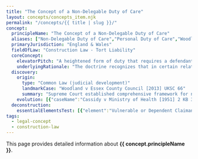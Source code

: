 ```yaml
---
title: "The Concept of a Non-Delegable Duty of Care"
layout: concepts/concepts_item.njk
permalink: "/concepts/{{ title | slug }}/"
concept:
  principleName: "The Concept of a Non-Delegable Duty of Care"
  aliases: ["Non-Delegable Duty of Care","Personal Duty of Care","Woodland v Essex Principle","Duty to Ensure Care is Taken"]
  primaryJurisdiction: "England & Wales"
  fieldOfLaw: "Construction Law - Tort Liability"
  coreConcept:
    elevatorPitch: "A heightened form of duty that requires a defendant not only to take reasonable care themselves, but to ensure that reasonable care is taken by anyone performing functions on their behalf - creating liability for independent contractors' negligence in specific circumstances."
    underlyingRationale: "The doctrine recognizes that in certain relationships characterized by vulnerability and dependency, it would be unjust to allow duty-bearers to escape liability by delegating critical functions to third parties. It ensures accountability where one party has assumed responsibility for another's safety or welfare."
  discovery:
    origin:
      type: "Common Law (judicial development)"
      landmarkCase: "Woodland v Essex County Council [2013] UKSC 66"
      summary: "Supreme Court established comprehensive framework for non-delegable duties, holding that a school owed pupils a non-delegable duty to ensure swimming lessons were conducted with reasonable care, creating liability for independent swimming instructor's negligence."
    evolution: [{"caseName":"Cassidy v Ministry of Health [1951] 2 KB 343","year":1951,"contribution":"Early recognition that hospitals owed patients non-delegable duties to ensure competent medical treatment, regardless of whether doctors were employees or independent contractors."},{"caseName":"McDermid v Nash Dredging [1987] AC 906","year":1987,"contribution":"House of Lords established employer's non-delegable duty to provide safe system of work for employees, creating liability for negligent systems even when operated by independent contractors."},{"caseName":"Various Claimants v Institute of the Brothers of the Christian Schools [2012] UKSC 56","year":2012,"contribution":"Supreme Court extended non-delegable duty concept beyond traditional categories, focusing on relationships where defendant assumed responsibility for claimant's welfare and safety."}]
  deconstruction:
    essentialElementsTest: [{"element":"Vulnerable or Dependent Claimant","description":"The claimant must be a patient, child, or especially vulnerable person who depends on the defendant for protection from the risk of harm."},{"element":"Antecedent Relationship of Control","description":"There must be a pre-existing relationship placing the claimant in the custody, charge, or care of the defendant, creating a positive duty to protect from harm."},{"element":"Lack of Claimant Control","description":"The claimant must have no control over how the defendant chooses to perform its protective obligations, creating dependency on defendant's judgment."},{"element":"Delegation of Integral Function","description":"The defendant must have delegated to a third party a function that is integral to the protective duty it has assumed toward the claimant."},{"element":"Third Party Negligence in Delegated Function","description":"The third party must have been negligent in carrying out the very function that was delegated by the defendant and forms part of the defendant's assumed duty."}]
tags: 
  - legal-concept
  - construction-law
---
```


This page provides detailed information about **{{ concept.principleName }}**.
